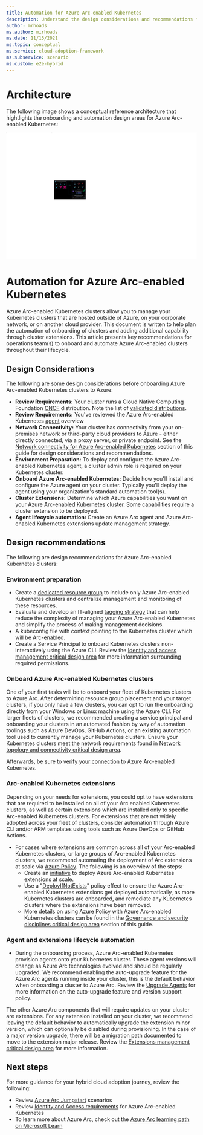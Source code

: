 ```yaml
---
title: Automation for Azure Arc-enabled Kubernetes
description: Understand the design considerations and recommendations for automation of Arc-enabled Kubernetes
author: mrhoads
ms.author: mirhoads
ms.date: 11/15/2021
ms.topic: conceptual
ms.service: cloud-adoption-framework
ms.subservice: scenario
ms.custom: e2e-hybrid
---
```


# Architecture

The following image shows a conceptual reference architecture that hightlights the onboarding and automation design areas for Azure Arc-enabled Kubernetes:

![Azure Arc-enabled Kubernetes | Onboarding and VM Extension Integration](./media/arc-kubernetes-onboarding.svg)

# Automation for Azure Arc-enabled Kubernetes

Azure Arc-enabled Kubernetes clusters allow you to manage your Kubernetes clusters that are hosted outside of Azure, on your corporate network, or on another cloud provider.  This document is written to help plan the automation of onboarding of clusters and adding additional capability through cluster extensions.  This article presents key recommendations for operations team(s) to onboard and automate Azure Arc-enabled clusters throughout their lifecycle.

## Design Considerations

The following are some design considerations before onboarding Azure Arc-enabled Kubernetes clusters to Azure:

* **Review Requirements:** Your cluster runs a Cloud Native Computing Foundation [CNCF](/azure/azure-arc/kubernetes/overview#supported-kubernetes-distribution) distribution.  Note the list of [validated distributions](/azure/azure-arc/kubernetes/validation-program#validated-distributions).
* **Review Requirements:** You've reviewed the Azure Arc-enabled Kubernetes [agent](/azure/azure-arc/kubernetes/conceptual-agent-overview) overview
* **Network Connectivity:** Your cluster has connectivity from your on-premises network or third-party cloud providers to Azure - either directly connected, via a proxy server, or private endpoint.  See the [Network connectivity for Azure Arc-enabled Kubernetes](./network-connectivity.md) section of this guide for design considerations and recommendations.
* **Environment Preparation:** To deploy and configure the Azure Arc-enabled Kubernetes agent, a cluster admin role is required on your Kubernetes cluster.
* **Onboard Azure Arc-enabled Kubernetes:** Decide how you'll install and configure the Azure agent on your cluster.  Typically you'll deploy the agent using your organization's standard automation tool(s).
* **Cluster Extensions:** Determine which Azure capabilities you want on your Azure Arc-enabled Kubernetes cluster.  Some capabilities require a cluster extension to be deployed.
* **Agent lifecycle automation:** Create an Azure Arc agent and Azure Arc-enabled Kubernetes extensions update management strategy.

## Design recommendations

The following are design recommendations for Azure Arc-enabled Kubernetes clusters:

### Environment preparation

- Create a [dedicated resource group](/azure/azure-resource-manager/management/manage-resource-groups-portal#create-resource-groups) to include only Azure Arc-enabled Kubernetes clusters and centralize management and monitoring of these resources.
- Evaluate and develop an IT-aligned [tagging strategy](/azure/cloud-adoption-framework/decision-guides/resource-tagging/) that can help reduce the complexity of managing your Azure Arc-enabled Kubernetes and simplify the process of making management decisions.
- A kubeconfig file with context pointing to the Kubernetes cluster which will be Arc-enabled.
- Create a Service Principal to onboard Kubernetes clusters non-interactively using the Azure CLI. Review the [Identity and access management critical design area](./identity-access-management.md) for more information surrounding required permissions.

### Onboard Azure Arc-enabled Kubernetes clusters

One of your first tasks will be to onboard your fleet of Kubernetes clusters to Azure Arc. After determining resource group placement and your target clusters, if you only have a few clusters, you can opt to run the onboarding directly from your Windows or Linux machine using the Azure CLI. For larger fleets of clusters, we recommended creating a service principal and onboarding your clusters in an automated fashion by way of automation toolings such as Azure DevOps, GitHub Actions, or an existing automation tool used to currently manage your Kubernetes clusters. Ensure your Kubernetes clusters meet the network requirements found in [Network topology and connectivity critical design area](./network-connectivity.md).

Afterwards, be sure to [verify your connection](/azure/azure-arc/kubernetes/quickstart-connect-cluster?tabs=azure-cli#5-verify-cluster-connection) to Azure Arc-enabled Kubernetes.

### Arc-enabled Kubernetes extensions

Depending on your needs for extensions, you could opt to have extensions that are required to be installed on all of your Arc enabled Kubernetes clusters, as well as certain extensions which are installed only to specific Arc-enabled Kubernetes clusters. For extensions that are not widely adopted across your fleet of clusters, consider automation through Azure CLI and/or ARM templates using tools such as Azure DevOps or GitHub Actions.

- For cases where extensions are common across all of your Arc-enabled Kubernetes clusters, or large groups of Arc-enabled Kubernetes clusters, we recommend automating the deployment of Arc extensions at scale via [Azure Policy](/azure/governance/policy/overview). The following is an overview of the steps:
  - Create an [initiative](/azure/security-center/security-policy-concept#what-is-a-security-initiative) to deploy Azure Arc-enabled Kubernetes extensions at scale.
  - Use a "[DeployIfNotExists](/azure/governance/policy/concepts/effects#deployifnotexists)" policy effect to ensure the Azure Arc-enabled Kubernetes extensions get deployed automatically, as more Kubernetes clusters are onboarded, and remediate any Kubernetes clusters where the extensions have been removed.
  - More details on using Azure Policy with Azure Arc-enabled Kubernetes clusters can be found in the [Governance and security disciplines critical design area](./governance-disciplines.md) section of this guide.


### Agent and extensions lifecycle automation

- During the onboarding process, Azure Arc-enabled Kubernetes provision agents onto your Kubernetes cluster. These agent versions will change as Azure Arc technologies evolved and should be regularly upgraded. We recommend enabling the auto-upgrade feature for the Azure Arc agents running inside your cluster, this is the default behavior when onboarding a cluster to Azure Arc. Review the [Upgrade Agents](/azure/azure-arc/kubernetes/agent-upgrade) for more information on the auto-upgrade feature and version support policy.

The other Azure Arc components that will require updates on your cluster are extensions. For any extension installed on your cluster, we recommend leaving the default behavior to automatically upgrade the extension minor version, which can optionally be disabled during provisioning. In the case of a major version upgrade, there will be a migration path documented to move to the extension major release. Review the [Extensions management critical design area](./extensions-management.md) for more information.


## Next steps

For more guidance for your hybrid cloud adoption journey,  review the following:

- Review [Azure Arc Jumpstart](https://azurearcjumpstart.io/azure_arc_jumpstart/azure_arc_k8s/) scenarios
- Review [Identity and Access requirements](./identity-access-management.md) for Azure Arc-enabled Kubernetes
- To learn more about Azure Arc, check out the [Azure Arc learning path on Microsoft Learn](/learn/paths/manage-hybrid-infrastructure-with-azure-arc/)
